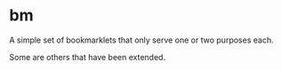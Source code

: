 # bm

A simple set of bookmarklets that only serve one or two purposes each.

Some are others that have been extended.

